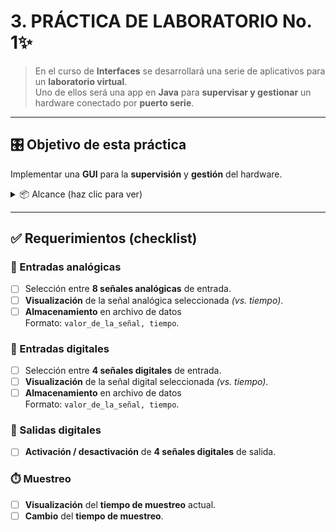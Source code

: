 # 3. PRÁCTICA DE LABORATORIO No. 1✨

> En el curso de **Interfaces** se desarrollará una serie de aplicativos para un **laboratorio virtual**.  
> Uno de ellos será una app en **Java** para **supervisar y gestionar** un hardware conectado por **puerto serie**.

---

## 🎛️ Objetivo de esta práctica
Implementar una **GUI** para la **supervisión** y **gestión** del hardware.

<details>
  <summary>📦 Alcance (haz clic para ver)</summary>

- Conectar con el dispositivo por puerto serie.
- Seleccionar señales **analógicas** y **digitales** de **entrada**.
- Visualizar señales **en función del tiempo**.
- **Almacenar** datos en archivos.
- **Controlar** salidas digitales.
- **Configurar** y **mostrar** el tiempo de muestreo.
</details>

---

## ✅ Requerimientos (checklist)

### 🔌 Entradas analógicas
- [ ] Selección entre **8 señales analógicas** de entrada.
- [ ] **Visualización** de la señal analógica seleccionada *(vs. tiempo)*.
- [ ] **Almacenamiento** en archivo de datos  
      Formato: `valor_de_la_señal, tiempo`.

### 🧠 Entradas digitales
- [ ] Selección entre **4 señales digitales** de entrada.
- [ ] **Visualización** de la señal digital seleccionada *(vs. tiempo)*.
- [ ] **Almacenamiento** en archivo de datos  
      Formato: `valor_de_la_señal, tiempo`.

### 🚦 Salidas digitales
- [ ] **Activación / desactivación** de **4 señales digitales** de salida.

### ⏱️ Muestreo
- [ ] **Visualización** del **tiempo de muestreo** actual.
- [ ] **Cambio** del **tiempo de muestreo**.
